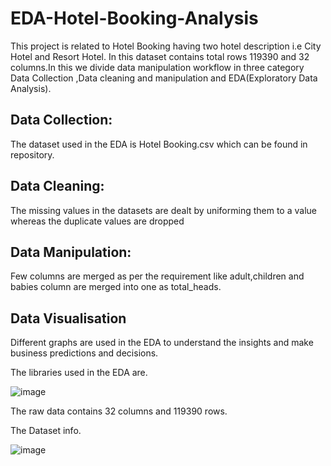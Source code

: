 # EDA-Hotel-Booking-Analysis
This project is related to Hotel Booking having two hotel description i.e City Hotel and Resort Hotel. In this dataset contains total rows 119390 and 32 columns.In this
we divide data manipulation workflow in three category Data Collection ,Data cleaning and manipulation and EDA(Exploratory Data Analysis).

## Data Collection: 
The dataset used in the EDA is Hotel Booking.csv which can be found in repository.

## Data Cleaning:
The missing values in the datasets are dealt by uniforming them to a value whereas the duplicate values are dropped

## Data Manipulation:
Few columns are merged as per the requirement like adult,children and babies column are merged into one as total_heads.

## Data Visualisation 
Different graphs are used in the EDA to understand the insights and make business predictions and decisions. 

The libraries used in the EDA are.

![image](https://user-images.githubusercontent.com/124130717/216243635-cb98df3e-0ed6-456e-b5a2-86a73a9e31a6.png)

The raw data contains 32 columns and 119390 rows.

The Dataset info.

![image](https://user-images.githubusercontent.com/124130717/216248243-16b56386-fbe7-4ae7-a74c-a02412b18f47.png)

